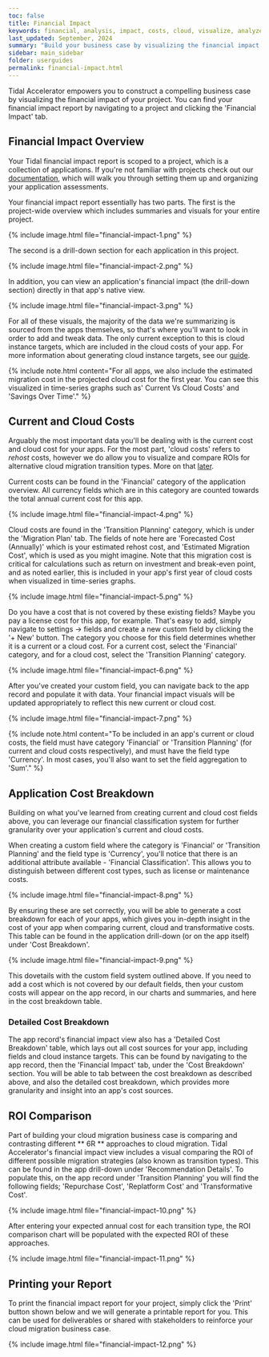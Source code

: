 ```yaml
---
toc: false
title: Financial Impact
keywords: financial, analysis, impact, costs, cloud, visualize, analyze, business, case
last_updated: September, 2024
summary: "Build your business case by visualizing the financial impact of your migration"
sidebar: main_sidebar
folder: userguides
permalink: financial-impact.html
---
```


Tidal Accelerator empowers you to construct a compelling business case by visualizing the financial impact of your project. You can find your financial impact report by navigating to a project and clicking the 'Financial Impact' tab.

## Financial Impact Overview

Your Tidal financial impact report is scoped to a project, which is a collection of applications. If you're not familiar with projects check out our [documentation](https://guides.tidal.cloud/assessment-projects.html), which will walk you through setting them up and organizing your application assessments.

Your financial impact report essentially has two parts. The first is the project-wide overview which includes summaries and visuals for your entire project. 

{% include image.html file="financial-impact-1.png" %}

The second is a drill-down section for each application in this project. 

{% include image.html file="financial-impact-2.png" %}

In addition, you can view an application's financial impact (the drill-down section) directly in that app's native view.

{% include image.html file="financial-impact-3.png" %}

For all of these visuals, the majority of the data we're summarizing is sourced from the apps themselves, so that's where you'll want to look in order to add and tweak data. The only current exception to this is cloud instance targets, which are included in the cloud costs of your app. For more information about generating cloud instance targets, see our [guide](https://guides.tidal.cloud/instance-recommendation.html).

{% include note.html content="For all apps, we also include the estimated migration cost in the projected cloud cost for the first year. You can see this visualized in time-series graphs such as' Current Vs Cloud Costs' and 'Savings Over Time'." %}

## Current and Cloud Costs

Arguably the most important data you'll be dealing with is the current cost and cloud cost for your apps. For the most part, 'cloud costs' refers to _rehost_ costs, however we do allow you to visualize and compare ROIs for alternative cloud migration transition types. More on that [later](#roi-comparison). 

Current costs can be found in the 'Financial' category of the application overview. All currency fields which are in this category are counted towards the total annual current cost for this app.

{% include image.html file="financial-impact-4.png" %}

Cloud costs are found in the 'Transition Planning' category, which is under the 'Migration Plan' tab. The fields of note here are 'Forecasted Cost (Annually)' which is your estimated rehost cost, and 'Estimated Migration Cost', which is used as you might imagine. Note that this migration cost is critical for calculations such as return on investment and break-even point, and as noted earlier, this is included in your app's first year of cloud costs when visualized in time-series graphs.

{% include image.html file="financial-impact-5.png" %}

Do you have a cost that is not covered by these existing fields? Maybe you pay a license cost for this app, for example. That's easy to add, simply navigate to settings -> fields and create a new custom field by clicking the '+ New' button. The category you choose for this field determines whether it is a current or a cloud cost. For a current cost, select the 'Financial' category, and for a cloud cost, select the 'Transition Planning' category.

{% include image.html file="financial-impact-6.png" %}

After you've created your custom field, you can navigate back to the app record and populate it with data. Your financial impact visuals will be updated appropriately to reflect this new current or cloud cost.

{% include image.html file="financial-impact-7.png" %}

{% include note.html content="To be included in an app's current or cloud costs, the field must have category 'Financial' or 'Transition Planning' (for current and cloud costs respectively), and must have the field type 'Currency'. In most cases, you'll also want to set the field aggregation to 'Sum'." %}

## Application Cost Breakdown

Building on what you've learned from creating current and cloud cost fields above, you can leverage our financial classification system for further granularity over your application's current and cloud costs.

When creating a custom field where the category is 'Financial' or 'Transition Planning' and the field type is 'Currency', you'll notice that there is an additional attribute available - 'Financial Classification'. This allows you to distinguish between different cost types, such as license or maintenance costs. 

{% include image.html file="financial-impact-8.png" %}

By ensuring these are set correctly, you will be able to generate a cost breakdown for each of your apps, which gives you in-depth insight in the cost of your app when comparing current, cloud and transformative costs. This table can be found in the application drill-down (or on the app itself) under 'Cost Breakdown'.

{% include image.html file="financial-impact-9.png" %}

This dovetails with the custom field system outlined above. If you need to add a cost which is not covered by our default fields, then your custom costs will appear on the app record, in our charts and summaries, and here in the cost breakdown table.

### Detailed Cost Breakdown

The app record's financial impact view also has a 'Detailed Cost Breakdown' table, which lays out all cost sources for your app, including fields and cloud instance targets. This can be found by navigating to the app record, then the 'Financial Impact' tab, under the 'Cost Breakdown' section. You will be able to tab between the cost breakdown as described above, and also the detailed cost breakdown, which provides more granularity and insight into an app's cost sources.

## ROI Comparison

Part of building your cloud migration business case is comparing and contrasting different ** 6R ** approaches to cloud migration. Tidal Accelerator's financial impact view includes a visual comparing the ROI of different possible migration strategies (also known as transition types). This can be found in the app drill-down under 'Recommendation Details'. To populate this, on the app record under 'Transition Planning' you will find the following fields; 'Repurchase Cost', 'Replatform Cost' and 'Transformative Cost'. 

{% include image.html file="financial-impact-10.png" %}

After entering your expected annual cost for each transition type, the ROI comparison chart will be populated with the expected ROI of these approaches.

{% include image.html file="financial-impact-11.png" %}

## Printing your Report

To print the financial impact report for your project, simply click the 'Print' button shown below and we will generate a printable report for you. This can be used for deliverables or shared with stakeholders to reinforce your cloud migration business case.

{% include image.html file="financial-impact-12.png" %}